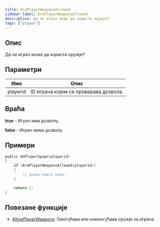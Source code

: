 ```yaml
---
title: ArePlayerWeaponsAllowed
sidebar_label: ArePlayerWeaponsAllowed
description: Да ли играч може да користи оружје?
tags: ["player"]
---
```


<VersionWarnSR version='omp v1.1.0.2612' />

## Опис

Да ли играч може да користи оружје?

## Параметри

| Име     | Опис                    |
| -------- | ------------------------------ |
| playerid | ID играча којем се проверава дозвола. |

## Враћа

**true** - Играч има дозволу.

**false** - Играч нема дозволу.

## Примери

```c
public OnPlayerSpawn(playerid)
{
    if (ArePlayerWeaponsAllowed(playerid))
    {
        // уради нешто овде..
    }

    return 1;
}
```

## Повезане функције

- [AllowPlayerWeapons](AllowPlayerWeapons): Омогућава или онемогућава оружје за играча.
